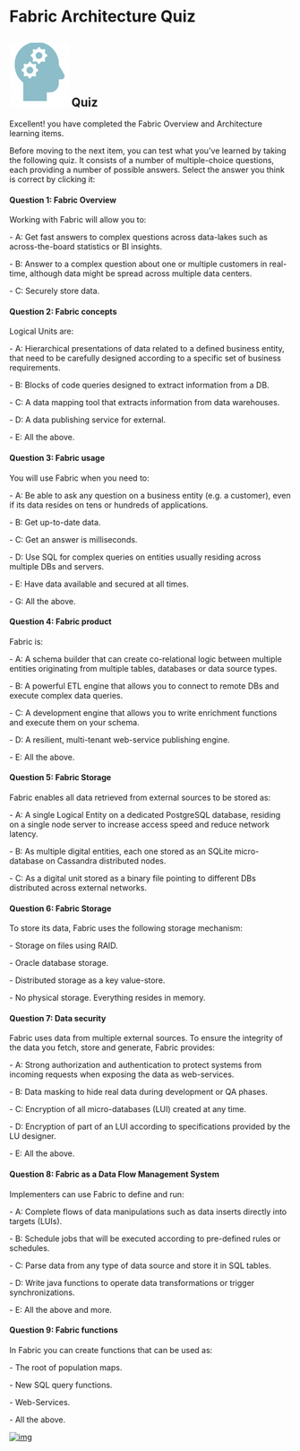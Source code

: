 # Fabric Architecture Quiz

## ![](/academy/Training_Level_1/03_fabric_basic_LU/images/Quiz.png) Quiz



Excellent! you have completed the Fabric Overview and Architecture learning items.

 

Before moving to the next item, you can test what you've learned by taking the following quiz. It consists of a number of multiple-choice questions, each providing a number of possible answers. Select the answer you think is correct by clicking it:



#### Question 1: Fabric Overview

Working with Fabric will allow you to:

\-     A: Get fast answers to complex questions across data-lakes such as across-the-board statistics or BI insights.

\-     B: Answer to a complex question about one or multiple customers in real-time, although data might be spread across multiple data centers.

\-     C: Securely store data.

 

#### Question 2: Fabric concepts

Logical Units are:

\-     A: Hierarchical presentations of data related to a defined business entity, that need to be carefully designed according to a specific set of business requirements.

\-     B: Blocks of code queries designed to extract information from a DB.  

\-     C: A data mapping tool that extracts information from data warehouses.

\-     D: A data publishing service for external. 

\-     E: All the above.

 

#### Question 3: Fabric usage

You will use Fabric when you need to:

\-     A: Be able to ask any question on a business entity (e.g. a customer), even if its data resides on tens or hundreds of applications.

\-     B: Get up-to-date data.

\-     C: Get an answer is milliseconds. 

\-     D: Use SQL for complex queries on entities usually residing across multiple DBs and servers.

\-     E: Have data available and secured at all times.

\-     G: All the above.

 

#### Question 4: Fabric product

Fabric is:

\-     A: A schema builder that can create co-relational logic between multiple entities originating from multiple tables, databases or data source types.

\-     B: A powerful ETL engine that allows you to connect to remote DBs and execute complex data queries. 

\-     C: A development engine that allows you to write enrichment functions and execute them on your schema.

\-     D: A resilient, multi-tenant web-service publishing engine. 

\-     E: All the above.



#### Question 5: Fabric Storage

Fabric enables all data retrieved from external sources to be stored as:

\-     A: A single Logical Entity on a dedicated PostgreSQL database, residing on a single node server to increase access speed and reduce network latency.

\-     B: As multiple digital entities, each one stored as an SQLite micro-database on Cassandra distributed nodes.

\-     C: As a digital unit stored as a binary file pointing to different DBs distributed across external networks.

 

#### Question 6: Fabric Storage

To store its data, Fabric uses the following storage mechanism:

\-     Storage on files using RAID.

\-     Oracle database storage.

\-     Distributed storage as a key value-store.

\-     No physical storage. Everything resides in memory.

 

#### Question 7: Data security

Fabric uses data from multiple external sources. To ensure the integrity of the data you fetch, store and generate, Fabric provides:

\-     A: Strong authorization and authentication to protect systems from incoming requests when exposing the data as web-services. 

\-     B: Data masking to hide real data during development or QA phases.

\-     C: Encryption of all micro-databases (LUI) created at any time.

\-     D: Encryption of part of an LUI according to specifications provided by the LU designer. 

\-     E: All the above.

 

#### Question 8: Fabric as a Data Flow Management System

Implementers can use Fabric to define and run:

\-     A: Complete flows of data manipulations such as data inserts directly into targets (LUIs).

\-     B: Schedule jobs that will be executed according to pre-defined rules or schedules.

\-     C: Parse data from any type of data source and store it in SQL tables.

\-     D: Write java functions to operate data transformations or trigger synchronizations.

\-     E: All the above and more. 

 

#### Question 9: Fabric functions

 In Fabric you can create functions that can be used as: 

\-     The root of population maps.

\-     New SQL query functions.

\-     Web-Services.

\-     All the above.

[![img](https://github.com/k2view-academy/K2View-Academy/raw/master/articles/images/Previous.png)](/academy/Training_Level_1/03_fabric_basic_LU/01_Fabric_main_flow_overview.md)
